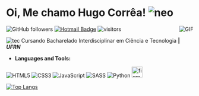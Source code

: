# Oi, Me chamo Hugo Corrêa! ![neo](https://img.icons8.com/color/48/000000/neo.png) 


![GitHub followers](https://img.shields.io/github/followers/hugocorreaa?label=Follow&style=social)
[![Hotmail Badge](https://img.shields.io/badge/-Hotmail-0078D4?style=flat-square&logo=microsoft-outlook&logoColor=white&link=mailto:luizcarlos_abbott@hotmail.com)](mailto:hugodemorais@live.com)
![visitors](https://visitor-badge.glitch.me/badge?page_id=hugocorreaa.hugocorreaa)
<img align="right" alt="GIF" src="https://media.giphy.com/media/13HgwGsXF0aiGY/giphy.gif" />



![tec](https://img.icons8.com/color/30/000000/satellites.png) Cursando Bacharelado Interdisciplinar em Ciência e Tecnologia **| _UFRN_**

- **Languages and Tools:**

![HTML5](https://icongr.am/devicon/html5-original-wordmark.svg?size=29&color=currentColor)
![CSS3](https://icongr.am/devicon/css3-original-wordmark.svg?size=29&color=currentColor)
![JavaScript](https://icongr.am/devicon/javascript-original.svg?size=29&color=currentColor)
![SASS](https://icongr.am/devicon/sass-original.svg?size=29&color=currentColor)
![Python](https://img.icons8.com/color/29/000000/python.png)
<img src="https://www.vectorlogo.zone/logos/figma/figma-icon.svg" alt="figma" width="29" height="29"/>

[![Top Langs](https://github-readme-stats.vercel.app/api/top-langs/?username=Hugocorreaa&layout=compact)](https://github.com/anuraghazra/github-readme-stats)

